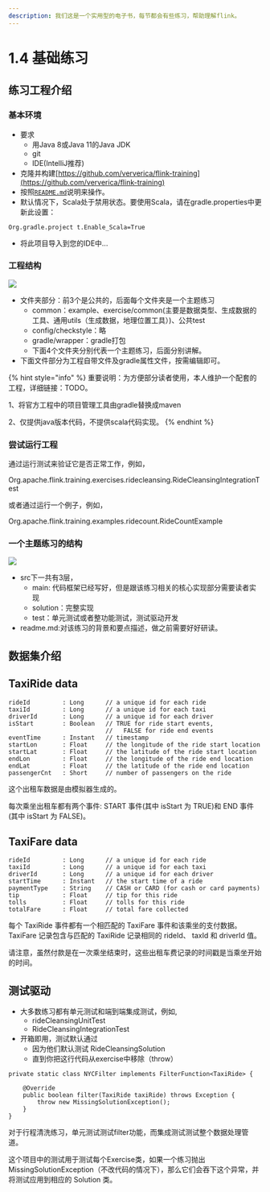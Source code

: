 ```yaml
---
description: 我们这是一个实用型的电子书，每节都会有些练习，帮助理解flink。
---
```


# 1.4 基础练习

## 练习工程介绍

### 基本环境

* 要求
  * 用Java 8或Java 11的Java JDK
  * git
  * IDE(IntelliJ推荐)
* 克隆并构建[https://github.com/ververica/flink-training](https://github.com/ververica/flink-training)
* 按照[`README.md`](https://github.com/ververica/flink-training/tree/master#readme)说明来操作。
* 默认情况下，Scala处于禁用状态。要使用Scala，请在gradle.properties中更新此设置：

```
Org.gradle.project t.Enable_Scala=True
```

* 将此项目导入到您的IDE中...

### 工程结构

![](<../../.gitbook/assets/image (8).png>)

* 文件夹部分：前3个是公共的，后面每个文件夹是一个主题练习
  * common：example、exercise/common(主要是数据类型、生成数据的工具、通用utils（生成数据，地理位置工具）)、公共test
  * config/checkstyle：略
  * gradle/wrapper：gradle打包
  * 下面4个文件夹分别代表一个主题练习，后面分别讲解。
* 下面文件部分为工程自带文件及gradle属性文件，按需编辑即可。

{% hint style="info" %}
重要说明：为方便部分读者使用，本人维护一个配套的工程，详细链接：TODO。

1、将官方工程中的项目管理工具由gradle替换成maven

2、仅提供java版本代码，不提供scala代码实现。
{% endhint %}

### 尝试运行工程

通过运行测试来验证它是否正常工作，例如，

Org.apache.flink.training.exercises.ridecleansing.RideCleansingIntegrationTest

或者通过运行一个例子，例如，

Org.apache.flink.training.examples.ridecount.RideCountExample

### 一个主题练习的结构

![](<../../.gitbook/assets/image (3).png>)

* src下一共有3层，
  * main: 代码框架已经写好，但是跟该练习相关的核心实现部分需要读者实现
  * solution：完整实现
  * test：单元测试或者整功能测试，测试驱动开发
* readme.md:对该练习的背景和要点描述，做之前需要好好研读。

## 数据集介绍

## TaxiRide data

```
rideId         : Long      // a unique id for each ride
taxiId         : Long      // a unique id for each taxi
driverId       : Long      // a unique id for each driver
isStart        : Boolean   // TRUE for ride start events, 
                           //   FALSE for ride end events
eventTime      : Instant   // timestamp
startLon       : Float     // the longitude of the ride start location
startLat       : Float     // the latitude of the ride start location
endLon         : Float     // the longitude of the ride end location
endLat         : Float     // the latitude of the ride end location
passengerCnt   : Short     // number of passengers on the ride
```

这个出租车数据是由模拟器生成的。

每次乘坐出租车都有两个事件: START 事件(其中 isStart 为 TRUE)和 END 事件(其中 isStart 为 FALSE)。

## TaxiFare data

```
rideId         : Long      // a unique id for each ride
taxiId         : Long      // a unique id for each taxi
driverId       : Long      // a unique id for each driver
startTime      : Instant   // the start time of a ride
paymentType    : String    // CASH or CARD (for cash or card payments)
tip            : Float     // tip for this ride
tolls          : Float     // tolls for this ride
totalFare      : Float     // total fare collected
```

每个 TaxiRide 事件都有一个相匹配的 TaxiFare 事件和该乘坐的支付数据。TaxiFare 记录包含与匹配的 TaxiRide 记录相同的 rideId、 taxId 和 driverId 值。

请注意，虽然付款是在一次乘坐结束时，这些出租车费记录的时间戳是当乘坐开始的时间。



## 测试驱动

* 大多数练习都有单元测试和端到端集成测试，例如,
  * rideCleansingUnitTest
  * RideCleansingIntegrationTest
* 开箱即用，测试默认通过
  * 因为他们默认测试 RideCleansingSolution
  * 直到你把这行代码从exercise中移除（throw）

```
private static class NYCFilter implements FilterFunction<TaxiRide> {
​
    @Override
    public boolean filter(TaxiRide taxiRide) throws Exception {
        throw new MissingSolutionException();
    }
}
```

对于行程清洗练习，单元测试测试filter功能，而集成测试测试整个数据处理管道。

这个项目中的测试用于测试每个Exercise类，如果一个练习抛出 MissingSolutionException（不改代码的情况下），那么它们会吞下这个异常，并将测试应用到相应的 Solution 类。
